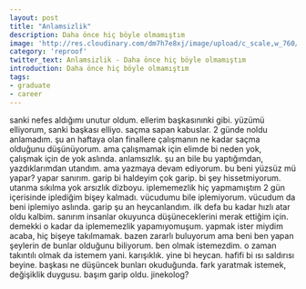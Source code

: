 ```yaml
---
layout: post
title: "Anlamsizlik"
description: Daha önce hiç böyle olmamıştım
image: 'http://res.cloudinary.com/dm7h7e8xj/image/upload/c_scale,w_760/v1504807365/now-you-see-me_wtv89q.jpg'
category: 'reproof'
twitter_text: Anlamsizlik - Daha önce hiç böyle olmamıştım
introduction: Daha önce hiç böyle olmamıştım
tags:
- graduate
- career
---
```


sanki nefes aldığımı unutur oldum. ellerim başkasınınki gibi. yüzümü elliyorum, sanki başkası elliyo. saçma sapan kabuslar. 2 günde noldu anlamadım. şu an haftaya olan finallere çalışmanın ne kadar saçma olduğunu düşünüyorum. ama çalışmamak için elimde bi neden yok, çalışmak için de yok aslında. anlamsızlık. şu an bile bu yaptığımdan, yazdıklarımdan utandım. ama yazmaya devam ediyorum. bu beni yüzsüz mü yapar? yapar sanırım. garip bi haldeyim çok garip. bi şey hissetmiyorum. utanma sıkılma yok arsızlık dizboyu. iplememezlik hiç yapmamıştım 2 gün içerisinde iplediğim bişey kalmadı. vücudumu bile iplemiyorum. vücudum da beni iplemiyo aslında. garip şu an heycanlandım. ilk defa bu kadar hızlı atar oldu kalbim. sanırım insanlar okuyunca düşüneceklerini merak ettiğim için. demekki o kadar da iplememezlik yapamıyomuşum. yapmak ister miydim acaba, hiç bişeye takılmamak. bazen zararlı buluyorum ama beni ben yapan şeylerin de bunlar olduğunu biliyorum. ben olmak istemezdim. o zaman takıntılı olmak da istemem yani. karışıklık. yine bi heycan. hafifi bi ısı saldırısı beyine. başkası ne düşüncek bunları okuduğunda. fark yaratmak istemek, değişiklik duygusu. başım garip oldu. jinekolog?
